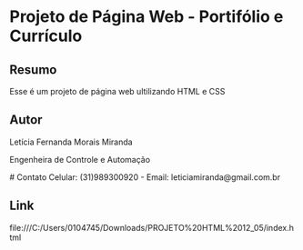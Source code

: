 # Projeto de Página Web - Portifólio e Currículo 
## Resumo 
Esse é um projeto de página web ultilizando HTML e CSS
## Autor
<p>Letícia Fernanda Morais Miranda</p> 
<p>Engenheira de Controle e Automação </p>
# Contato 
Celular: (31)989300920 - Email: leticiamiranda@gmail.com.br 

## Link
file:///C:/Users/0104745/Downloads/PROJETO%20HTML%2012_05/index.html

